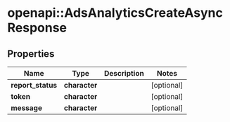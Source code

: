 # openapi::AdsAnalyticsCreateAsyncResponse


## Properties
Name | Type | Description | Notes
------------ | ------------- | ------------- | -------------
**report_status** | **character** |  | [optional] 
**token** | **character** |  | [optional] 
**message** | **character** |  | [optional] 


